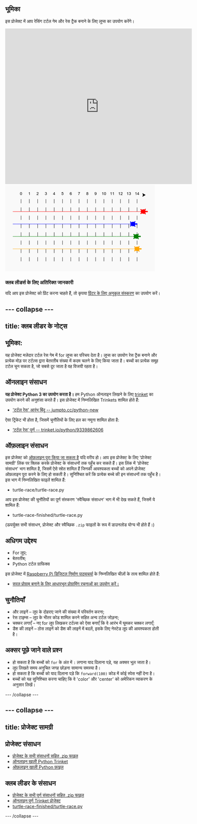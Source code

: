 ## भूमिका

इस प्रोजेक्ट में आप रेसिंग टर्टल गेम और रेस ट्रैक बनाने के लिए लूप्स का उपयोग करेंगे।  

<div class="trinket">
  <iframe src="https://trinket.io/embed/python/9339862606?outputOnly=true&start=result" width="600" height="500" frameborder="0" marginwidth="0" marginheight="0" allowfullscreen>
  </iframe>
  <img src="images/race-finished.png">
</div>

### क्लब लीडर्स के लिए अतिरिक्त जानकारी

यदि आप इस प्रोजेक्ट को प्रिंट करना चाहते हैं, तो कृपया [प्रिंटर के लिए अनुकूल संस्करण](https://projects.raspberrypi.org/en/projects/turtle-race/print) का उपयोग करें।


--- collapse ---
---
title: क्लब लीडर के नोट्स
---


## भूमिका:
यह प्रोजेक्ट मज़ेदार टर्टल रेस गेम में for लूप्स का परिचय देता है। लूप्स का उपयोग रेस ट्रैक बनाने और प्रत्येक मोड़ पर टर्टल्स द्वारा बेतरतीब संख्या में कदम चलने के लिए किया जाता है। बच्चों का प्रत्येक समूह टर्टल चुन सकता है, जो सबसे दूर जाता है वह विजयी रहता है। 

## ऑनलाइन संसाधन

__यह प्रोजेक्ट Python 3 का उपयोग करता है।__ हम Python ऑनलाइन लिखने के लिए [trinket](https://trinket.io/) का उपयोग करने की अनुशंसा करते हैं। इस प्रोजेक्ट में निम्नलिखित Trinkets शामिल होते हैं:

+ ['टर्टल रेस' आरंभ बिंदु -- jumpto.cc/python-new](http://jumpto.cc/python-new)

ऐसा ट्रिंकेट भी होता है, जिसमें चुनौतियों के लिए हल का नमूना शामिल होता है:

+ [‘टर्टल रेस’ पूर्ण -- trinket.io/python/9339862606](https://trinket.io/python/9339862606)

## ऑफ़लाइन संसाधन
इस प्रोजेक्ट को [ऑफ़लाइन पूरा किया जा सकता है](https://www.codeclubprojects.org/en-GB/resources/python-working-offline/) यदि वरीय हो। आप इस प्रोजेक्ट के लिए 'प्रोजेक्ट सामग्री' लिंक पर क्लिक करके प्रोजेक्ट के संसाधनों तक पहुँच कर सकते हैं। इस लिंक में 'प्रोजेक्ट संसाधन' भाग शामिल है, जिसमें ऐसे स्रोत शामिल हैं जिनकी आवश्यकता बच्चों को अपने प्रोजेक्ट ऑफ़लाइन पूरा करने के लिए हो सकती है। सुनिश्चित करें कि प्रत्येक बच्चे की इन संसाधनों तक पहुँच है। इस भाग में निम्नलिखित फाइलें शामिल हैं:

+ turtle-race/turtle-race.py

आप इस प्रोजेक्ट की चुनौतियों का पूर्ण संस्करण 'स्वैच्छिक संसाधन' भाग में भी देख सकते हैं, जिसमें ये शामिल हैं:

+ turtle-race-finished/turtle-race.py

(ऊपर्युक्त सभी संसाधन, प्रोजेक्ट और स्वैच्छिक `.zip` फाइलों के रूप में डाउनलोड योग्य भी होते हैं।)

## अधिगम उद्देश्य
+ For लूप;
+ बेतरतीब;
+ Python टर्टल ग्राफिक्स

इस प्रोजेक्ट में [Raspberry Pi डिजिटल निर्माण पाठ्यचर्या](http://rpf.io/curriculum) के निम्नलिखित चीज़ों के तत्व शामिल होते हैं:

+ [सरल प्रोग्राम बनाने के लिए आधारभूत प्रोग्रामिंग रचनाओं का उपयोग करें।](https://www.raspberrypi.org/curriculum/programming/creator)

## चुनौतियाँ
+ और लाइनें – लूप के दोहराए जाने की संख्या में परिवर्तन करना;
+ रेस टाइम्स – लूप के भीतर कोड शामिल करने सहित अन्य टर्टल जोड़ना;
+ चक्कर लगाएँ – नए for लूप लिखकर टर्टल्स को ऐसा बनाएँ कि वे आरंभ में घूमकर चक्कर लगाएँ;
+ डैश की लाइनें – ठोस लाइनें को डैश की लाइनें में बदलें, इसके लिए नेस्टेड लूप की आवश्यकता होती है।

## अक्सर पूछे जाने वाले प्रश्न
+ हो सकता है कि बच्चों को `for` के अंत में `:` लगाना याद दिलाना पड़े, यह अक्सर भूल जाता है। 
+ लूप लिखते समय अनुचित जगह छोड़ना सामान्य समस्या है।
+ हो सकता है कि बच्चों को याद दिलाना पड़े कि `forward(100)` कोड में कोई स्पेस नहीं देना है।
+ बच्चों को यह सुनिश्चित करना चाहिए कि वे 'color' और 'center' को अमेरिकन व्याकरण के अनुसार लिखें।



--- /collapse ---


--- collapse ---
---
title: प्रोजेक्ट सामग्री
---
## प्रोजेक्ट संसाधन
* [प्रोजेक्ट के सभी संसाधनों सहित .zip फाइल](resources/turtle-race-project-resources.zip)
* [ऑनलाइन खाली Python Trinket](http://jumpto.cc/python-new)
* [ऑफ़लाइन खाली Python फ़ाइल](resources/new-new.py)

## क्लब लीडर के संसाधन
* [प्रोजेक्ट के सभी पूर्ण संसाधनों सहित .zip फाइल](resources/turtle-race-volunteer-resources.zip)
* [ऑनलाइन पूर्ण Trinket प्रोजेक्ट](https://trinket.io/python/9339862606)
* [turtle-race-finished/turtle-race.py](resources/turtle-race-finished-turtle-race.py)

--- /collapse ---
